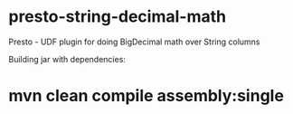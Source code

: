 # presto-string-decimal-math
Presto - UDF plugin for doing BigDecimal math over String columns

Building jar with dependencies:

# mvn clean compile assembly:single
